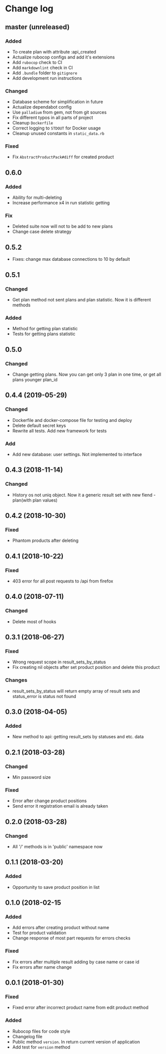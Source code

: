 # Change log

## master (unreleased)

### Added

* To create plan with attribute :api_created
* Actualize rubocop configs and add it's extensions
* Add `rubocop` check to CI
* Add `markdownlint` check in CI
* Add `.bundle` folder to `gitignore`
* Add development run instructions

### Changed

* Database scheme for simplification in future
* Actualize dependabot config
* Use `palladium` from gem, not from git sources
* Fix different typos in all parts of project
* Cleanup `Dockerfile`
* Correct logging to `STDOUT` for Docker usage
* Cleanup unused constants in `static_data.rb`

### Fixed

* Fix `AbstractProductPack#diff` for created product

## 0.6.0

### Added

* Ability for multi-deleting
* Increase performance x4 in run statistic getting

### Fix

* Deleted suite now will not to be add to new plans
* Change case delete strategy

## 0.5.2

* Fixes: change max database connections to 10 by default

## 0.5.1

### Changed

* Get plan method not sent plans and plan statistic. Now it is different methods

### Added

* Method for getting plan statistic
* Tests for getting plans statistic

## 0.5.0

### Changed

* Change getting plans. Now you can get only 3  plan in one time,
  or get all plans younger plan_id

## 0.4.4 (2019-05-29)

### Changed

* Dockerfile and docker-compose file for testing and deploy
* Delete default secret keys
* Rewrite all tests. Add new framework for tests

### Add

* Add new database: user settings. Not implemented to interface

## 0.4.3 (2018-11-14)

### Changed

* History os not uniq object. Now it a generic result set
  with new fiend - plan(with plan values)

## 0.4.2 (2018-10-30)

### Fixed

* Phantom products after deleting

## 0.4.1 (2018-10-22)

### Fixed

* 403 error for all post requests to /api from firefox

## 0.4.0 (2018-07-11)

### Changed

* Delete most of hooks

## 0.3.1 (2018-06-27)

### Fixed

* Wrong request scope in result_sets_by_status
* Fix creating nil objects after set product position and delete this product

### Changes

* result_sets_by_status will return empty array of result sets and
  status_error is status not found

## 0.3.0 (2018-04-05)

### Added

* New method to api: getting result_sets by statuses and etc. data

## 0.2.1 (2018-03-28)

### Changed

* Min password size

### Fixed

* Error after change product positions
* Send error it registration email is already taken

## 0.2.0 (2018-03-28)

### Changed

* All '/' methods is in 'public' namespace now

## 0.1.1 (2018-03-20)

### Added

* Opportunity to save product position in list

## 0.1.0 (2018-02-15

### Added

* Add errors after creating product without name
* Test for product validation
* Change response of most part requests for errors checks

### Fixed

* Fix errors after multiple result adding by case name or case id
* Fix errors after name change

## 0.0.1 (2018-01-30)

### Fixed

* Fixed error after incorrect product name from edit product method

### Added

* Rubocop files for code style
* Changelog file
* Public method `version`. In return current version of application
* Add test for `version` method
